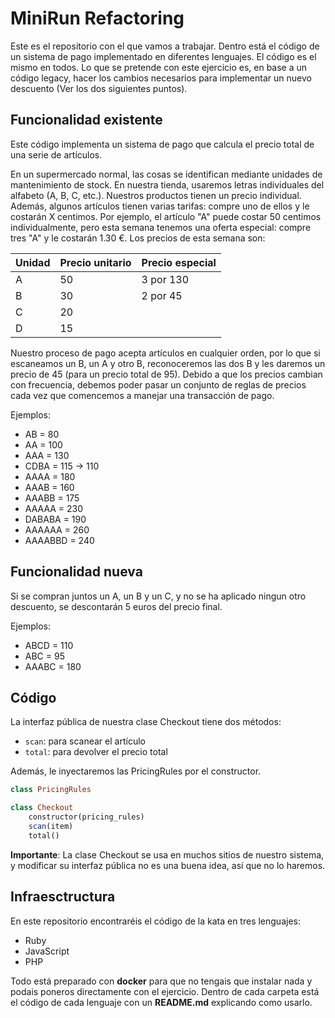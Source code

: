 # MiniRun Refactoring

Este es el repositorio con el que vamos a trabajar. Dentro está el código de un sistema de pago implementado en diferentes lenguajes. El código es el mismo en todos.
Lo que se pretende con este ejercicio es, en base a un código legacy, hacer los cambios necesarios para implementar un nuevo descuento (Ver los dos siguientes puntos).

## Funcionalidad existente

Este código implementa un sistema de pago que calcula el precio total de una serie de artículos.

En un supermercado normal, las cosas se identifican mediante unidades de mantenimiento de stock. En nuestra tienda, usaremos letras individuales del alfabeto (A, B, C, etc.). Nuestros productos tienen un precio individual. Además, algunos artículos tienen varias tarifas: compre uno de ellos y le costarán X centimos. Por ejemplo, el artículo "A" puede costar 50 centimos individualmente, pero esta semana tenemos una oferta especial: compre tres "A" y le costarán 1.30 €. Los precios de esta semana son:

| Unidad | Precio unitario | Precio especial |
|--------|-----------------|-----------------|
|   A    |        50       |    3 por 130    |
|   B    |        30       |    2 por 45     |
|   C    |        20       |                 |
|   D    |        15       |                 |

Nuestro proceso de pago acepta artículos en cualquier orden, por lo que si escaneamos un B, un A y otro B, reconoceremos las dos B y les daremos un precio de 45 (para un precio total de 95). Debido a que los precios cambian con frecuencia, debemos poder pasar un conjunto de reglas de precios cada vez que comencemos a manejar una transacción de pago.

Ejemplos:

- AB = 80
- AA = 100
- AAA = 130
- CDBA = 115 -> 110
- AAAA = 180
- AAAB = 160
- AAABB = 175
- AAAAA = 230
- DABABA = 190
- AAAAAA = 260
- AAAABBD = 240

## Funcionalidad nueva

Si se compran juntos un A, un B y un C, y no se ha aplicado ningun otro descuento, se descontarán 5 euros del precio final.

Ejemplos:

- ABCD = 110
- ABC = 95
- AAABC = 180

## Código

La interfaz pública de nuestra clase Checkout tiene dos métodos:

- `scan`: para scanear el artículo
- `total`: para devolver el precio total

Además, le inyectaremos las PricingRules por el constructor.

```RUBY
class PricingRules

class Checkout
    constructor(pricing_rules)
    scan(item)
    total()
```

**Importante**: La clase Checkout se usa en muchos sitios de nuestro sistema, y modificar su interfaz pública no es una buena idea, así que no lo haremos.

## Infraesctructura

En este repositorio encontraréis el código de la kata en tres lenguajes:

- Ruby
- JavaScript
- PHP

Todo está preparado con **docker** para que no tengais que instalar nada y podais poneros directamente con el ejercicio. Dentro de cada carpeta está el código de cada lenguaje con un **README.md** explicando como usarlo.
